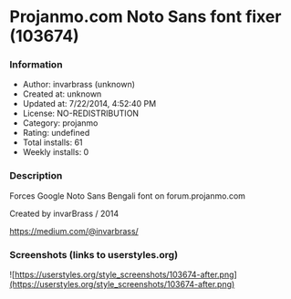 # Projanmo.com Noto Sans font fixer (103674)

### Information
- Author: invarbrass (unknown)
- Created at: unknown
- Updated at: 7/22/2014, 4:52:40 PM
- License: NO-REDISTRIBUTION
- Category: projanmo
- Rating: undefined
- Total installs: 61
- Weekly installs: 0


### Description
Forces Google Noto Sans Bengali font on forum.projanmo.com

Created by invarBrass / 2014

https://medium.com/@invarbrass/


### Screenshots (links to userstyles.org)
![https://userstyles.org/style_screenshots/103674-after.png](https://userstyles.org/style_screenshots/103674-after.png)


